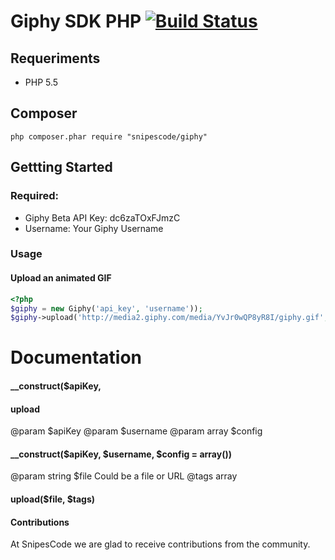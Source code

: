# Giphy SDK PHP [![Build Status](https://secure.travis-ci.org/SnipesCode/giphy.png?branch=master)](http://travis-ci.org/SnipesCode/giphy)

## Requeriments
* PHP 5.5

## Composer
```
php composer.phar require "snipescode/giphy"
```
## Gettting Started
### Required:
* Giphy Beta API Key: dc6zaTOxFJmzC
* Username: Your Giphy Username

### Usage
#### Upload an animated GIF
``` php
<?php
$giphy = new Giphy('api_key', 'username'));
$giphy->upload('http://media2.giphy.com/media/YvJr0wQP8yR8I/giphy.gif', array('Kirk (Alternate)', 'Star Trek (2009)', 'Kobayashi Maru'));

```

# Documentation

#### __construct($apiKey,

#### upload

@param $apiKey
@param $username
@param array $config
     
####  __construct($apiKey, $username, $config = array())

@param string $file Could be a file or URL
@tags array

#### upload($file, $tags)

#### Contributions

At SnipesCode we are glad to receive contributions from the community.
